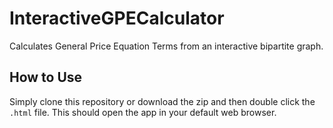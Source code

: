 # InteractiveGPECalculator
Calculates General Price Equation Terms from an interactive bipartite graph.

## How to Use
Simply clone this repository or download the zip and then double click the `.html` file. This should open the app in your default web browser.